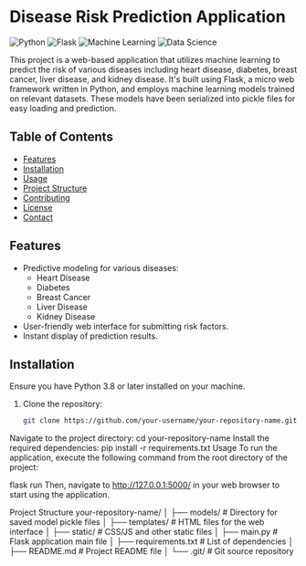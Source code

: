 # Disease Risk Prediction Application

![Python](https://img.shields.io/badge/Python-3.8-blue.svg?style=flat&logo=python)
![Flask](https://img.shields.io/badge/Flask-1.1.2-lightgrey.svg?style=flat&logo=flask)
![Machine Learning](https://img.shields.io/badge/Machine%20Learning-Random%20Forest-green.svg?style=flat)
![Data Science](https://img.shields.io/badge/Data%20Science-Numpy%20|%20Pandas-orange.svg?style=flat)

This project is a web-based application that utilizes machine learning to predict the risk of various diseases including heart disease, diabetes, breast cancer, liver disease, and kidney disease. It's built using Flask, a micro web framework written in Python, and employs machine learning models trained on relevant datasets. These models have been serialized into pickle files for easy loading and prediction.

## Table of Contents

- [Features](#features)
- [Installation](#installation)
- [Usage](#usage)
- [Project Structure](#project-structure)
- [Contributing](#contributing)
- [License](#license)
- [Contact](#contact)

## Features

- Predictive modeling for various diseases:
  - Heart Disease
  - Diabetes
  - Breast Cancer
  - Liver Disease
  - Kidney Disease
- User-friendly web interface for submitting risk factors.
- Instant display of prediction results.

## Installation

Ensure you have Python 3.8 or later installed on your machine.

1. Clone the repository:
   ```bash
   git clone https://github.com/your-username/your-repository-name.git
Navigate to the project directory:
cd your-repository-name
Install the required dependencies:
pip install -r requirements.txt
Usage
To run the application, execute the following command from the root directory of the project:

flask run
Then, navigate to http://127.0.0.1:5000/ in your web browser to start using the application.

Project Structure
your-repository-name/
│
├── models/                   # Directory for saved model pickle files
│
├── templates/                # HTML files for the web interface
│
├── static/                   # CSS/JS and other static files
│
├── main.py                   # Flask application main file
│
├── requirements.txt          # List of dependencies
│
├── README.md                 # Project README file
│
└── .git/                     # Git source repository
